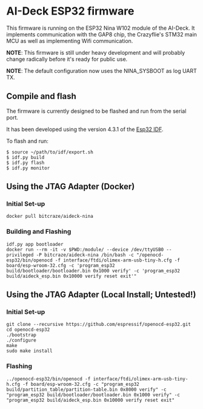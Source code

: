 # AI-Deck ESP32 firmware

This firmware is running on the ESP32 Nina W102 module of the AI-Deck. It
implements communication with the GAP8 chip, the Crazyflie's STM32 main MCU as
well as implementing Wifi communication.

**NOTE**: This firmware is still under heavy development and will probably change radically before
it's ready for public use.

**NOTE**: The default configuration now uses the NINA_SYSBOOT as log UART TX.

## Compile and flash

The firmware is currently designed to be flashed and run from the serial port.

It has been developed using the version 4.3.1 of the [Esp32 IDF].

To flash and run:
```
$ source ~/path/to/idf/export.sh
$ idf.py build
$ idf.py flash
$ idf.py monitor
```

## Using the JTAG Adapter (Docker)

### Initial Set-up

```
docker pull bitcraze/aideck-nina
```

### Building and Flashing

```
idf.py app bootloader
docker run --rm -it -v $PWD:/module/ --device /dev/ttyUSB0 --privileged -P bitcraze/aideck-nina /bin/bash -c "/openocd-esp32/bin/openocd -f interface/ftdi/olimex-arm-usb-tiny-h.cfg -f board/esp-wroom-32.cfg -c 'program_esp32 build/bootloader/bootloader.bin 0x1000 verify' -c 'program_esp32 build/aideck_esp.bin 0x10000 verify reset exit'"
```

## Using the JTAG Adapter (Local Install; Untested!)

### Initial Set-up

```
git clone --recursive https://github.com/espressif/openocd-esp32.git
cd openocd-esp32
./bootstrap
./configure
make
sudo make install
```

### Flashing

```
../openocd-esp32/bin/openocd -f interface/ftdi/olimex-arm-usb-tiny-h.cfg -f board/esp-wroom-32.cfg -c "program_esp32 build/partition_table/partition-table.bin 0x8000 verify" -c "program_esp32 build/bootloader/bootloader.bin 0x1000 verify" -c "program_esp32 build/aideck_esp.bin 0x10000 verify reset exit"
```

[Esp32 IDF]: https://github.com/espressif/esp-idf.git
